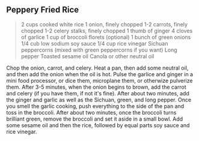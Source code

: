 ## Peppery Fried Rice

> 2 cups cooked white rice
> 1 onion, finely chopped
> 1-2 carrots, finely chopped
> 1-2 celery stalks, finely chopped
> 1 thumb of ginger
> 4 cloves of garlice
> 1 cup of broccoli florets (optional)
> 1 bunch of green onions
> 1/4 cub low sodium soy sauce
> 1/4 cup rice vinegar
> Sichuan peppercorns (mixed with green peppercorns if you want)
> Long pepper
> Toasted sesame oil
> Canola or other neutral oil

Chop the onion, carrot, and celery. Heat a pan, then add some neutral oil, and then add the onion when the oil is hot.  Pulse the garlice and ginger in a mini food processor, 
or dice them, microplane them, or otherwize pulverize them.  After 3-5 minutes, when the onion begins to brown, add the carrot and celery (if you have them, if not it's fine).  After about two minutes, add the ginger and garlic as well as the Sichuan, green, and long pepper.  Once you smell the garlic cooking, push everything to the side 
of the pan and toss in the broccoli.  After about two minutes, once the broccoli turns brilliant green, remove the broccoli and set it aside in a small bowl.  Add some sesame oil 
and then the rice, followed by equal parts soy sauce and rice vinegar.
